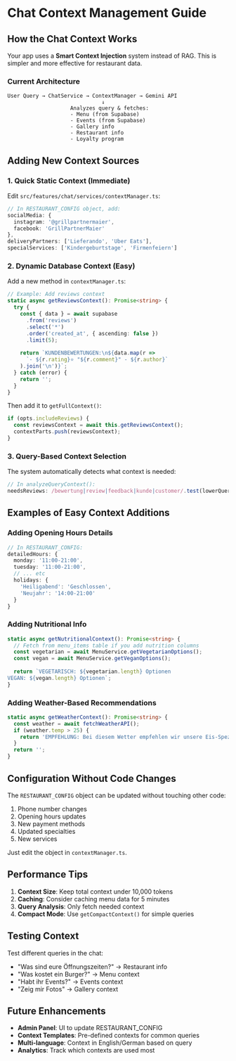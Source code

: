 # Chat Context Management Guide

## How the Chat Context Works

Your app uses a **Smart Context Injection** system instead of RAG. This is simpler and more effective for restaurant data.

### Current Architecture

```
User Query → ChatService → ContextManager → Gemini API
                              ↓
                    Analyzes query & fetches:
                    - Menu (from Supabase)
                    - Events (from Supabase)  
                    - Gallery info
                    - Restaurant info
                    - Loyalty program
```

## Adding New Context Sources

### 1. Quick Static Context (Immediate)

Edit `src/features/chat/services/contextManager.ts`:

```typescript
// In RESTAURANT_CONFIG object, add:
socialMedia: {
  instagram: '@grillpartnermaier',
  facebook: 'GrillPartnerMaier'
},
deliveryPartners: ['Lieferando', 'Uber Eats'],
specialServices: ['Kindergeburtstage', 'Firmenfeiern']
```

### 2. Dynamic Database Context (Easy)

Add a new method in `contextManager.ts`:

```typescript
// Example: Add reviews context
static async getReviewsContext(): Promise<string> {
  try {
    const { data } = await supabase
      .from('reviews')
      .select('*')
      .order('created_at', { ascending: false })
      .limit(5);
    
    return `KUNDENBEWERTUNGEN:\n${data.map(r => 
      `- ${r.rating}⭐ "${r.comment}" - ${r.author}`
    ).join('\n')}`;
  } catch (error) {
    return '';
  }
}
```

Then add it to `getFullContext()`:

```typescript
if (opts.includeReviews) {
  const reviewsContext = await this.getReviewsContext();
  contextParts.push(reviewsContext);
}
```

### 3. Query-Based Context Selection

The system automatically detects what context is needed:

```typescript
// In analyzeQueryContext():
needsReviews: /bewertung|review|feedback|kunde|customer/.test(lowerQuery),
```

## Examples of Easy Context Additions

### Adding Opening Hours Details

```typescript
// In RESTAURANT_CONFIG:
detailedHours: {
  monday: '11:00-21:00',
  tuesday: '11:00-21:00',
  // ... etc
  holidays: {
    'Heiligabend': 'Geschlossen',
    'Neujahr': '14:00-21:00'
  }
}
```

### Adding Nutritional Info

```typescript
static async getNutritionalContext(): Promise<string> {
  // Fetch from menu_items table if you add nutrition columns
  const vegetarian = await MenuService.getVegetarianOptions();
  const vegan = await MenuService.getVeganOptions();
  
  return `VEGETARISCH: ${vegetarian.length} Optionen
VEGAN: ${vegan.length} Optionen`;
}
```

### Adding Weather-Based Recommendations

```typescript
static async getWeatherContext(): Promise<string> {
  const weather = await fetchWeatherAPI();
  if (weather.temp > 25) {
    return 'EMPFEHLUNG: Bei diesem Wetter empfehlen wir unsere Eis-Spezialitäten!';
  }
  return '';
}
```

## Configuration Without Code Changes

The `RESTAURANT_CONFIG` object can be updated without touching other code:

1. Phone number changes
2. Opening hours updates  
3. New payment methods
4. Updated specialties
5. New services

Just edit the object in `contextManager.ts`.

## Performance Tips

1. **Context Size**: Keep total context under 10,000 tokens
2. **Caching**: Consider caching menu data for 5 minutes
3. **Query Analysis**: Only fetch needed context
4. **Compact Mode**: Use `getCompactContext()` for simple queries

## Testing Context

Test different queries in the chat:
- "Was sind eure Öffnungszeiten?" → Restaurant info
- "Was kostet ein Burger?" → Menu context
- "Habt ihr Events?" → Events context
- "Zeig mir Fotos" → Gallery context

## Future Enhancements

- **Admin Panel**: UI to update RESTAURANT_CONFIG
- **Context Templates**: Pre-defined contexts for common queries
- **Multi-language**: Context in English/German based on query
- **Analytics**: Track which contexts are used most